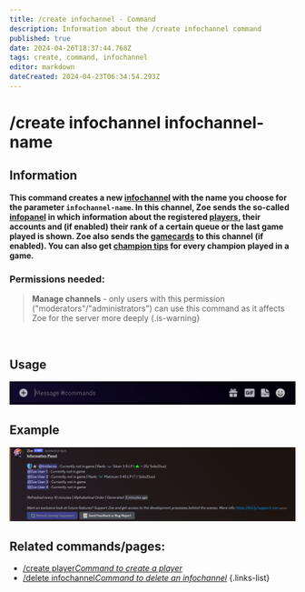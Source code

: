 ```yaml
---
title: /create infochannel - Command
description: Information about the /create infochannel command
published: true
date: 2024-04-26T18:37:44.768Z
tags: create, command, infochannel
editor: markdown
dateCreated: 2024-04-23T06:34:54.293Z
---
```


# /create infochannel infochannel-name
## Information
**This command creates a new [infochannel](/en/features/infochannel) with the name you choose for the parameter `infochannel-name`. In this channel, Zoe sends the so-called [infopanel](/en/features/infochannel) in which information about the registered [players](/en/terms/player), their accounts and (if enabled) their rank of a certain queue or the last game played is shown. Zoe also sends the [gamecards](/en/features/gamecards) to this channel (if enabled). You can also get [champion tips](/en/features/champion-analysis) for every champion played in a game.** 
<br>

### Permissions needed:
>**Manage channels** - only users with this permission ("moderators"/"administrators") can use this command as it affects Zoe for the server more deeply {.is-warning}

<br>

## Usage
![](/en_/en_create_infochannel.gif)
<br>
 
## Example
![](/en_/en_infochannel.png)
<br>
 
## Related commands/pages:
-   [/create player*Command to create a player*](/en/commands/player/create)
-   [/delete infochannel*Command to delete an infochannel*](/en/commands/infochannel/delete)
{.links-list}
